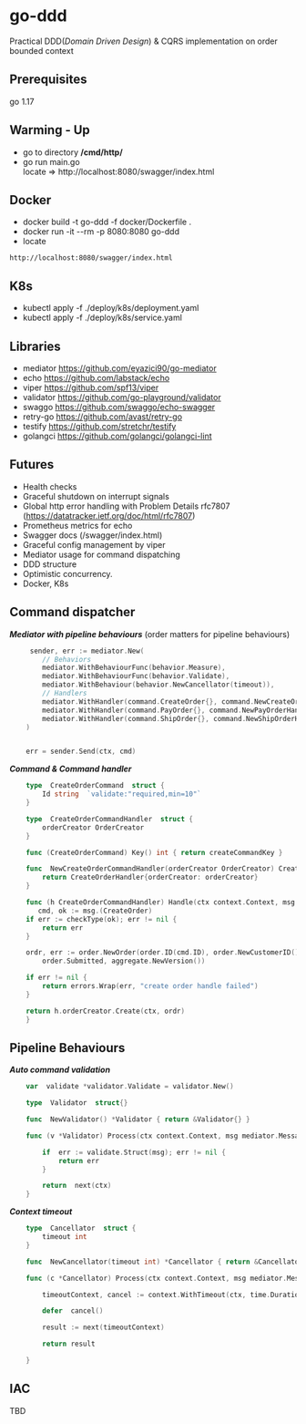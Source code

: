 # go-ddd

Practical DDD(_Domain Driven Design_) & CQRS implementation on order bounded context

## Prerequisites

go 1.17

## Warming - Up

- go to directory **/cmd/http/**
- go run main.go <br/>
  locate => http://localhost:8080/swagger/index.html

## Docker

- docker build -t go-ddd -f docker/Dockerfile .
- docker run -it --rm -p 8080:8080 go-ddd
- locate
```
http://localhost:8080/swagger/index.html
```

## K8s

- kubectl apply -f ./deploy/k8s/deployment.yaml
- kubectl apply -f ./deploy/k8s/service.yaml

## Libraries

- mediator https://github.com/eyazici90/go-mediator
- echo https://github.com/labstack/echo
- viper https://github.com/spf13/viper
- validator https://github.com/go-playground/validator
- swaggo https://github.com/swaggo/echo-swagger
- retry-go https://github.com/avast/retry-go
- testify https://github.com/stretchr/testify
- golangci https://github.com/golangci/golangci-lint

## Futures

- Health checks
- Graceful shutdown on interrupt signals
- Global http error handling with Problem Details rfc7807 (https://datatracker.ietf.org/doc/html/rfc7807)
- Prometheus metrics for echo
- Swagger docs (/swagger/index.html)
- Graceful config management by viper
- Mediator usage for command dispatching
- DDD structure
- Optimistic concurrency.
- Docker, K8s

## Command dispatcher

**_Mediator with pipeline behaviours_** (order matters for pipeline behaviours)


```go
     sender, err := mediator.New(
		// Behaviors
		mediator.WithBehaviourFunc(behavior.Measure),
		mediator.WithBehaviourFunc(behavior.Validate),
		mediator.WithBehaviour(behavior.NewCancellator(timeout)),
		// Handlers
		mediator.WithHandler(command.CreateOrder{}, command.NewCreateOrderHandler(store)),
		mediator.WithHandler(command.PayOrder{}, command.NewPayOrderHandler(store, store)),
		mediator.WithHandler(command.ShipOrder{}, command.NewShipOrderHandler(store, store, ep)),
	)


    err = sender.Send(ctx, cmd)
```
    

**_Command & Command handler_**

```go
    type  CreateOrderCommand  struct {
        Id string  `validate:"required,min=10"`
    }

    type  CreateOrderCommandHandler  struct {
        orderCreator OrderCreator
    }

    func (CreateOrderCommand) Key() int { return createCommandKey }

    func  NewCreateOrderCommandHandler(orderCreator OrderCreator) CreateOrderCommandHandler {
        return CreateOrderHandler{orderCreator: orderCreator}
    }

    func (h CreateOrderCommandHandler) Handle(ctx context.Context, msg mediator.Message) error {
       cmd, ok := msg.(CreateOrder)
	if err := checkType(ok); err != nil {
		return err
	}

	ordr, err := order.NewOrder(order.ID(cmd.ID), order.NewCustomerID(), order.NewProductID(), time.Now,
		order.Submitted, aggregate.NewVersion())

	if err != nil {
		return errors.Wrap(err, "create order handle failed")
	}

	return h.orderCreator.Create(ctx, ordr)
    }
```

    

## Pipeline Behaviours

**_Auto command validation_**
```go
    var  validate *validator.Validate = validator.New()

    type  Validator  struct{}

    func  NewValidator() *Validator { return &Validator{} }

    func (v *Validator) Process(ctx context.Context, msg mediator.Message, next mediator.Next) error {

        if  err := validate.Struct(msg); err != nil {
    	    return err
        }

        return  next(ctx)
    }
```

    
**_Context timeout_**

```go
    type  Cancellator  struct {
        timeout int
    }

    func  NewCancellator(timeout int) *Cancellator { return &Cancellator{timeout} }

    func (c *Cancellator) Process(ctx context.Context, msg mediator.Message, next mediator.Next) error {

        timeoutContext, cancel := context.WithTimeout(ctx, time.Duration(time.Duration(c.timeout)*time.Second))

        defer  cancel()

        result := next(timeoutContext)

        return result

    }


```

    
## IAC


TBD
